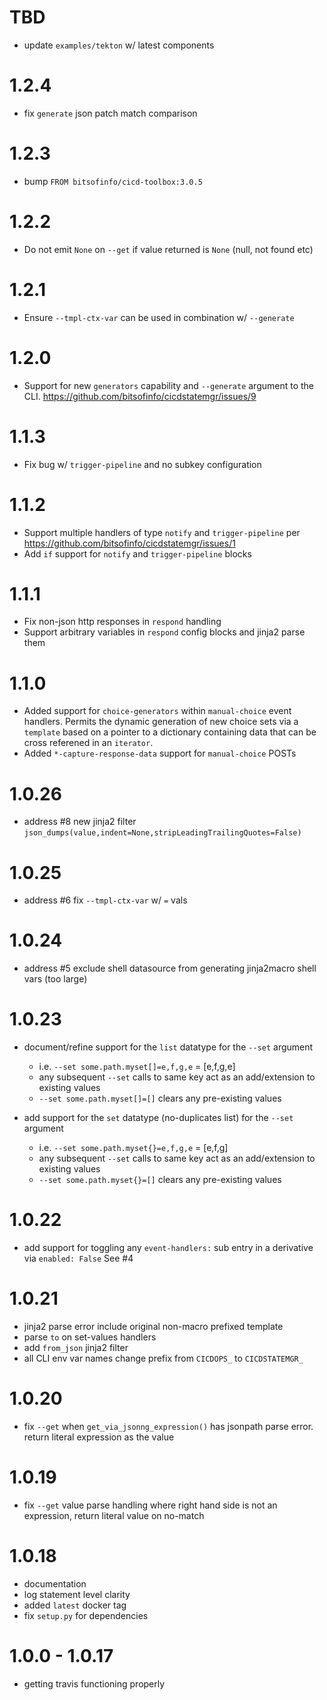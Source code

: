 # TBD
* update `examples/tekton` w/ latest components

# 1.2.4
* fix `generate` json patch match comparison

# 1.2.3
* bump `FROM bitsofinfo/cicd-toolbox:3.0.5`
  
# 1.2.2
* Do not emit `None` on `--get` if value returned is `None` (null, not found etc)
  
# 1.2.1
* Ensure `--tmpl-ctx-var` can be used in combination w/ `--generate`
  
# 1.2.0
* Support for new `generators` capability and `--generate` argument to the CLI. https://github.com/bitsofinfo/cicdstatemgr/issues/9

# 1.1.3
* Fix bug w/ `trigger-pipeline` and no subkey configuration

# 1.1.2
* Support multiple handlers of type `notify` and `trigger-pipeline` per https://github.com/bitsofinfo/cicdstatemgr/issues/1
* Add `if` support for `notify` and `trigger-pipeline` blocks

# 1.1.1
* Fix non-json http responses in `respond` handling
* Support arbitrary variables in `respond` config blocks and jinja2 parse them

# 1.1.0
* Added support for `choice-generators` within `manual-choice` event handlers. Permits the dynamic generation of new choice sets via a `template` based on a pointer to a dictionary containing data that can be cross referened in an `iterator`. 
* Added `*-capture-response-data` support for `manual-choice` POSTs
 
# 1.0.26
* address #8 new jinja2 filter `json_dumps(value,indent=None,stripLeadingTrailingQuotes=False)`
 
# 1.0.25
* address #6 fix `--tmpl-ctx-var` w/ `=` vals

# 1.0.24
* address #5 exclude shell datasource from generating jinja2macro shell vars (too large)

# 1.0.23

* document/refine support for the `list` datatype for the `--set` argument
  * i.e. `--set some.path.myset[]=e,f,g,e` = [e,f,g,e]
  * any subsequent `--set` calls to same key act as an add/extension to existing values
  * `--set some.path.myset[]=[]` clears any pre-existing values

* add support for the `set` datatype (no-duplicates list) for the `--set` argument
  * i.e. `--set some.path.myset{}=e,f,g,e` = [e,f,g]
  * any subsequent `--set` calls to same key act as an add/extension to existing values
  * `--set some.path.myset{}=[]` clears any pre-existing values
  
# 1.0.22
* add support for toggling any `event-handlers:` sub entry in a derivative via `enabled: False` See #4

# 1.0.21
* jinja2 parse error include original non-macro prefixed template
* parse `to` on set-values handlers
* add `from_json` jinja2 filter
* all CLI env var names change prefix from `CICDOPS_` to `CICDSTATEMGR_`

# 1.0.20
* fix `--get` when `get_via_jsonng_expression()` has jsonpath parse error. return literal expression as the value
  
# 1.0.19
* fix `--get` value parse handling where right hand side is not an expression, return literal value on no-match

# 1.0.18
* documentation
* log statement level clarity
* added `latest` docker tag
* fix `setup.py` for dependencies

# 1.0.0 - 1.0.17
* getting travis functioning properly